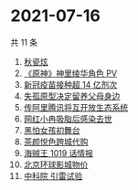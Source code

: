 # 2021-07-16

共 11 条

<!-- BEGIN -->
<!-- 最后更新时间 Fri Jul 16 2021 09:52:26 GMT+0800 (China Standard Time) -->

1. [秋瓷炫](https://www.zhihu.com/search?q=秋瓷炫)
1. [《原神》神里绫华角色 PV](https://www.zhihu.com/search?q=原神)
1. [新冠疫苗接种超 14 亿剂次](https://www.zhihu.com/search?q=新冠疫苗)
1. [失孤原型决定留养父母身边](https://www.zhihu.com/search?q=失孤原型)
1. [传阿里腾讯将互开放生态系统](https://www.zhihu.com/search?q=阿里腾讯)
1. [网红小冉吸脂后感染去世](https://www.zhihu.com/search?q=网红吸脂)
1. [黑怕女孩初舞台](https://www.zhihu.com/search?q=黑怕女孩)
1. [茶颜悦色跨城代购](https://www.zhihu.com/search?q=茶颜悦色)
1. [海贼王 1019 话情报](https://www.zhihu.com/search?q=海贼王)
1. [北京环球影城物价](https://www.zhihu.com/search?q=环球影城)
1. [中科院 引雷试验](https://www.zhihu.com/search?q=引雷试验)

<!-- END -->
